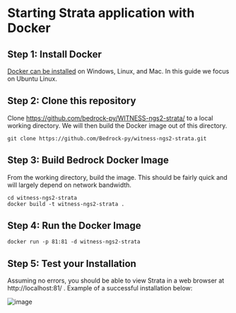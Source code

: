 # Starting Strata application with Docker


## Step 1: Install Docker

[Docker can be installed](https://www.docker.com/community-edition#/download) on Windows, Linux, and Mac. 
In this guide we focus on Ubuntu Linux.

## Step 2: Clone this repository
Clone https://github.com/bedrock-py/WITNESS-ngs2-strata/ to a local working directory. We will then build the Docker image out of this directory.

```
git clone https://github.com/Bedrock-py/witness-ngs2-strata.git
```

## Step 3: Build Bedrock Docker Image
From the working directory, build the image. This should be fairly quick and will largely depend on network bandwidth.
```
cd witness-ngs2-strata
docker build -t witness-ngs2-strata .
```

## Step 4: Run the Docker Image
```
docker run -p 81:81 -d witness-ngs2-strata
```

## Step 5: Test your Installation
Assuming no errors, you should be able to view Strata in a web browser at http://localhost:81/ . Example of a successful installation below:

![image](https://user-images.githubusercontent.com/116683/30996493-3fc095fc-a48f-11e7-9e09-5912deb5f587.png)
